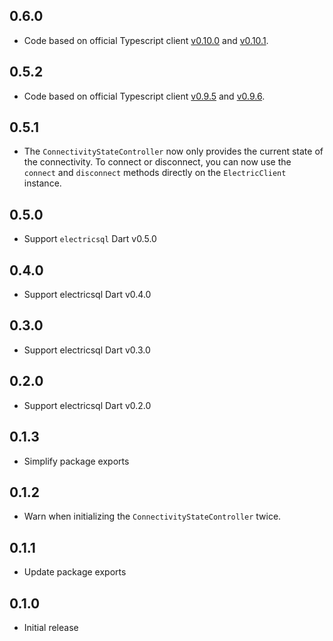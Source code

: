 ## 0.6.0

* Code based on official Typescript client [v0.10.0](https://github.com/electric-sql/electric/releases/tag/electric-sql%400.10.0) and [v0.10.1](https://github.com/electric-sql/electric/releases/tag/electric-sql%400.10.1).


## 0.5.2

* Code based on official Typescript client [v0.9.5](https://github.com/electric-sql/electric/releases/tag/electric-sql%400.9.5) and [v0.9.6](https://github.com/electric-sql/electric/releases/tag/electric-sql%400.9.6).


## 0.5.1

* The `ConnectivityStateController` now only provides the current state of the connectivity. To connect or disconnect, you can now use the `connect` and `disconnect` methods directly on the `ElectricClient` instance.


## 0.5.0

* Support `electricsql` Dart v0.5.0


## 0.4.0

* Support electricsql Dart v0.4.0


## 0.3.0

* Support electricsql Dart v0.3.0


## 0.2.0

* Support electricsql Dart v0.2.0


## 0.1.3

* Simplify package exports


## 0.1.2

* Warn when initializing the `ConnectivityStateController` twice.


## 0.1.1

* Update package exports


## 0.1.0

* Initial release
